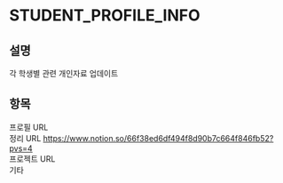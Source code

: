 # STUDENT_PROFILE_INFO
설명
---
각 학생별 관련 개인자료 업데이트 

항목
---
프로필 URL <br/>
정리 URL https://www.notion.so/66f38ed6df494f8d90b7c664f846fb52?pvs=4<br/>
프로젝트 URL <br/>
기타 
